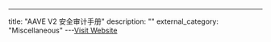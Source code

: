 ---
title: "AAVE V2 安全审计手册"
description: ""
external_category: "Miscellaneous"
---[Visit Website](https://github.com/slowmist/AAVE-V2-Security-Audit-Checklist)

